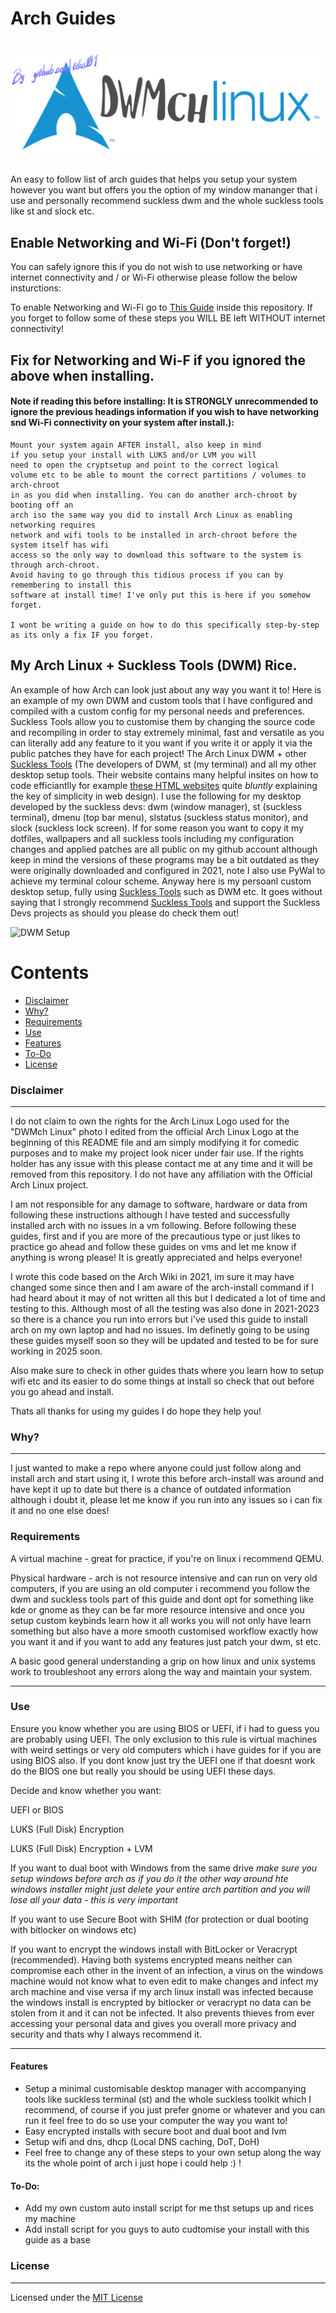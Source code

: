 # Arch Guides

# ![DWMch Linux](img/dwmchlinux.png "Arch Linux w/ DWM")

An easy to follow list of arch guides that helps you setup your system however you want but offers you the option of my window mananger that i use and personally recommend suckless dwm and the whole suckless tools like st and slock etc.

## Enable Networking and Wi-Fi (Don't forget!)

You can safely ignore this if you do not wish to use networking or have internet connectivity and / or Wi-Fi otherwise please follow the below insturctions:

To enable Networking and Wi-Fi go to [This Guide](https://github.com/tilas01/arch-guides-all/blob/main/Other%20Guides/Setup%20Wi-Fi%20with%20iwd%20and%20NetworkManager%20and%20systemd-resolved%20on%20Arch%20after%20Install.md) inside this repository. If you forget to follow some of these steps you WILL BE left WITHOUT internet connectivity!

## Fix for Networking and Wi-F if you ignored the above when installing.
#### Note if reading this before installing: It is STRONGLY unrecommended to ignore the previous headings information if you wish to have networking snd Wi-Fi connectivity on your system after install.):
```
Mount your system again AFTER install, also keep in mind
if you setup your install with LUKS and/or LVM you will
need to open the cryptsetup and point to the correct logical
volume etc to be able to mount the correct partitions / volumes to arch-chroot
in as you did when installing. You can do another arch-chroot by booting off an
arch iso the same way you did to install Arch Linux as enabling networking requires
network and wifi tools to be installed in arch-chroot before the system itself has wifi
access so the only way to download this software to the system is through arch-chroot.
Avoid having to go through this tidious process if you can by remembering to install this
software at install time! I've only put this is here if you somehow forget.

I wont be writing a guide on how to do this specifically step-by-step as its only a fix IF you forget.
```
## My Arch Linux + Suckless Tools (DWM) Rice.
An example of how Arch can look just about any way you want it to!
Here is an example of my own DWM and custom tools that I have configured and compiled with a custom config for my personal needs and preferences. Suckless Tools allow you to customise them by changing the source code and recompiling in order to stay extremely minimal, fast and versatile as you can literally add any feature to it you want if you write it or apply it via the public patches they have for each project! The Arch Linux DWM + other [Suckless Tools](https://suckless.org)  (The developers of DWM, st (my terminal) and all my other desktop setup tools. Their website contains many helpful insites on how to code efficiantlly for example [these HTML websites](https://suckless.org/sucks/web/) quite *bluntly* explaining the key of simplicity in web design). I use the following for my desktop developed by the suckless devs: dwm (window manager), st (suckless terminal), dmenu (top bar menu), slstatus (suckless status monitor), and slock (suckless lock screen). If for some reason you want to copy it my dotfiles, wallpapers and all suckless tools including my configuration changes and applied patches are all public on my github account although keep in mind the versions of these programs may be a bit outdated as they were originally downloaded and configured in 2021, note I also use PyWal to achieve my terminal colour scheme. Anyway here is my persoanl custom desktop setup, fully using [Suckless Tools](https://suckless.org) such as DWM etc. It goes without saying that I strongly recommend [Suckless Tools](https://suckless.org) and support the Suckless Devs projects as should you please do check them out!

![DWM Setup](img/dwmcustom.png "My DWM Custom Setup")

Contents
========

 * [Disclaimer](#disclaimer)
 * [Why?](#why)
 * [Requirements](#requirements)
 * [Use](#use)
 * [Features](#features)
 * [To-Do](#todo)
 * [License](#license)

### Disclaimer

---

I do not claim to own the rights for the Arch Linux Logo used for the "DWMch Linux" photo I edited from the official Arch Linux Logo at the beginning of this README file and am simply modifying it for comedic purposes and to make my project look nicer under fair use. If the rights holder has any issue with this please contact me at any time and it will be removed from this repository. I do not have any affiliation with the Official Arch Linux project.

I am not responsible for any damage to software, hardware or data from following these instructions although I have tested and successfully installed arch with no issues in a vm following. Before following these guides, first and if you are more of the precautious type or just likes to practice go ahead and follow these guides on vms and let me know if anything is wrong please! It is greatly appreciated and helps everyone!



I wrote this code based on the Arch Wiki in 2021, im sure it may have changed some since then and I am aware of the arch-install command if I had heard about it may of not written all this but I dedicated a lot of time and testing to this. Although most of all the testing was also done in 2021-2023 so there is a chance you run into errors but i've used this guide to install arch on my own laptop and had no issues. Im definetly going to be using these guides myself soon so they will be updated and tested to be for sure working in 2025 soon.



Also make sure to check in other guides thats where you learn how to setup wifi etc and its easier to do some things at install so check that out before you go ahead and install.



Thats all thanks for using my guides I do hope they help you!

### Why?

---

I just wanted to make a repo where anyone could just follow along and install arch and start using it, I wrote this before arch-install was around and have kept it up to date but there is a chance of outdated information although i doubt it, please let me know if you run into any issues so i can fix it and no one else does!

### Requirements

A virtual machine - great for practice, if you're on linux i recommend QEMU.

Physical hardware - arch is not resource intensive and can run on very old computers, if you are using an old computer i recommend you follow the dwm and suckless tools part of this guide and dont opt for something like kde or gnome as they can be far more resource intensive and once you setup custom keybinds learn how it all works you will not only have learn something but also have a more smooth customised workflow exactly how you want it and if you want to add any features just patch your dwm, st etc.

A basic good general understanding a grip on how linux and unix systems work to troubleshoot any errors along the way and maintain your system.

---

### Use

Ensure you know whether you are using BIOS or UEFI, if i had to guess you are probably using UEFI. The only exclusion to this rule is virtual machines with weird settings or very old computers which i have guides for if you are using BIOS also. If you dont know just try the UEFI one if that doesnt work do the BIOS one but really you should be using UEFI these days.

Decide and know whether you want:

UEFI or BIOS

LUKS (Full Disk) Encryption

LUKS (Full Disk) Encryption + LVM

If you want to dual boot with Windows from the same drive *make sure you setup windows before arch as if you do it the other way around hte windows installer might just delete your entire arch partition and you will lose all your data - this is very important*

If you want to use Secure Boot with SHIM (for protection or dual booting with bitlocker on windows etc)

If you want to encrypt the windows install with BitLocker or Veracrypt (recommended). Having both systems encrypted means neither can compromise each other in the invent of an infection, a virus on the windows machine would not know what to even edit to make changes and infect my arch machine and vise versa if my arch linux install was infected because the windows install is encrypted by bitlocker or veracrypt no data can be stolen from it and it can not be infected. It also prevents thieves from ever accessing your personal data and gives you overall more privacy and security and thats why I always recommend it.

---

#### Features

- Setup a minimal customisable desktop manager with accompanying tools like suckless terminal (st) and the whole suckless toolkit which I recommend, of course if you just prefer gnome or whatever and you can run it feel free to do so use your computer the way you want to!
- Easy encrypted installs with secure boot and dual boot and lvm
- Setup wifi and dns, dhcp (Local DNS caching, DoT, DoH)
- Feel free to change any of these steps to your own setup along the way its the whole point of arch i just hope i could help :) !

#### To-Do:
- Add my own custom auto install script for me thst setups up and rices my machine
- Add install script for you guys to auto cudtomise your install with this guide as a base


### License

---

Licensed under the [MIT License](LICENSE)
